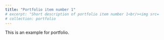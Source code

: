 ```yaml
---
title: "Portfolio item number 1"
# excerpt: "Short description of portfolio item number 1<br/><img src='/images/500x300.png'>"
# collection: portfolio
---
```


This is an example for portfolio.
